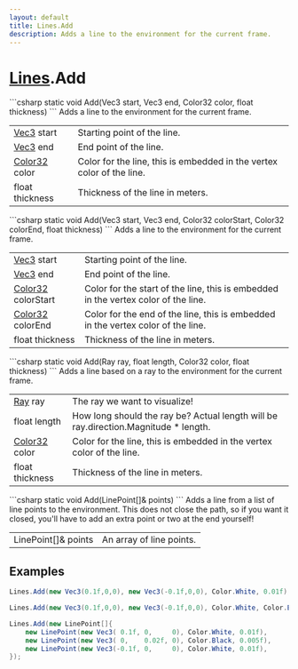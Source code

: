 ```yaml
---
layout: default
title: Lines.Add
description: Adds a line to the environment for the current frame.
---
```

# [Lines]({{site.url}}/Pages/StereoKit/Lines.html).Add

<div class='signature' markdown='1'>
```csharp
static void Add(Vec3 start, Vec3 end, Color32 color, float thickness)
```
Adds a line to the environment for the current frame.
</div>

|  |  |
|--|--|
|[Vec3]({{site.url}}/Pages/StereoKit/Vec3.html) start|Starting point of the line.|
|[Vec3]({{site.url}}/Pages/StereoKit/Vec3.html) end|End point of the line.|
|[Color32]({{site.url}}/Pages/StereoKit/Color32.html) color|Color for the line, this is embedded in the             vertex color of the line.|
|float thickness|Thickness of the line in meters.|

<div class='signature' markdown='1'>
```csharp
static void Add(Vec3 start, Vec3 end, Color32 colorStart, Color32 colorEnd, float thickness)
```
Adds a line to the environment for the current frame.
</div>

|  |  |
|--|--|
|[Vec3]({{site.url}}/Pages/StereoKit/Vec3.html) start|Starting point of the line.|
|[Vec3]({{site.url}}/Pages/StereoKit/Vec3.html) end|End point of the line.|
|[Color32]({{site.url}}/Pages/StereoKit/Color32.html) colorStart|Color for the start of the line, this is             embedded in the vertex color of the line.|
|[Color32]({{site.url}}/Pages/StereoKit/Color32.html) colorEnd|Color for the end of the line, this is             embedded in the vertex color of the line.|
|float thickness|Thickness of the line in meters.|

<div class='signature' markdown='1'>
```csharp
static void Add(Ray ray, float length, Color32 color, float thickness)
```
Adds a line based on a ray to the environment for the
current frame.
</div>

|  |  |
|--|--|
|[Ray]({{site.url}}/Pages/StereoKit/Ray.html) ray|The ray we want to visualize!|
|float length|How long should the ray be? Actual length             will be ray.direction.Magnitude * length.|
|[Color32]({{site.url}}/Pages/StereoKit/Color32.html) color|Color for the line, this is embedded in the             vertex color of the line.|
|float thickness|Thickness of the line in meters.|

<div class='signature' markdown='1'>
```csharp
static void Add(LinePoint[]& points)
```
Adds a line from a list of line points to the
environment. This does not close the path, so if you want it
closed, you'll have to add an extra point or two at the end
yourself!
</div>

|  |  |
|--|--|
|LinePoint[]& points|An array of line points.|





## Examples

```csharp
Lines.Add(new Vec3(0.1f,0,0), new Vec3(-0.1f,0,0), Color.White, 0.01f);
```
```csharp
Lines.Add(new Vec3(0.1f,0,0), new Vec3(-0.1f,0,0), Color.White, Color.Black, 0.01f);
```
```csharp
Lines.Add(new LinePoint[]{ 
	new LinePoint(new Vec3( 0.1f, 0,     0), Color.White, 0.01f),
	new LinePoint(new Vec3( 0,    0.02f, 0), Color.Black, 0.005f),
	new LinePoint(new Vec3(-0.1f, 0,     0), Color.White, 0.01f),
});
```

